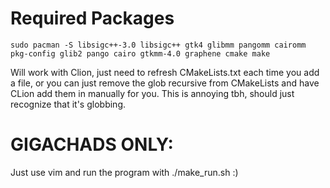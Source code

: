# Required Packages
```
sudo pacman -S libsigc++-3.0 libsigc++ gtk4 glibmm pangomm cairomm pkg-config glib2 pango cairo gtkmm-4.0 graphene cmake make
```

Will work with Clion, just need to refresh CMakeLists.txt each time you add a file, or you can just remove the glob recursive from CMakeLists and have CLion add them in manually for you. This is annoying tbh, should just recognize that it's globbing.

# GIGACHADS ONLY:
Just use vim and run the program with ./make_run.sh :)
